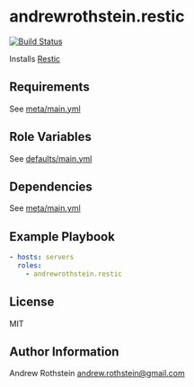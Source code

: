 andrewrothstein.restic
=========
[![Build Status](https://travis-ci.org/andrewrothstein/ansible-restic.svg?branch=master)](https://travis-ci.org/andrewrothstein/ansible-restic)

Installs [Restic](https://restic.net/)

Requirements
------------

See [meta/main.yml](meta/main.yml)

Role Variables
--------------

See [defaults/main.yml](defaults/main.yml)

Dependencies
------------

See [meta/main.yml](meta/main.yml)

Example Playbook
----------------

```yml
- hosts: servers
  roles:
    - andrewrothstein.restic
```

License
-------

MIT

Author Information
------------------

Andrew Rothstein <andrew.rothstein@gmail.com>
